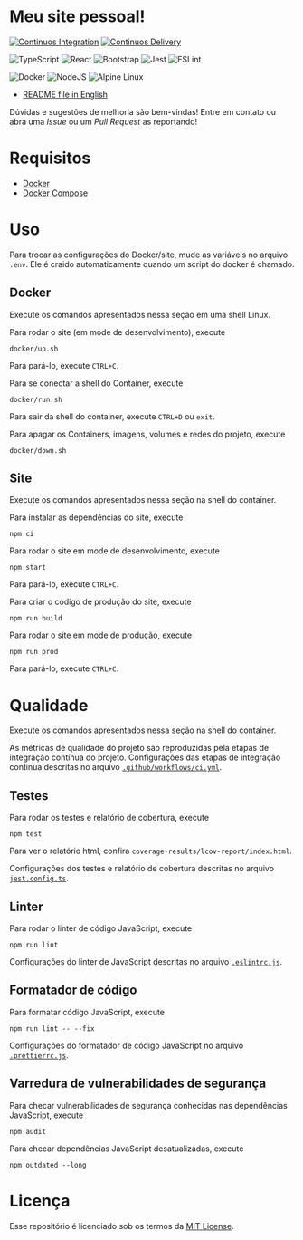 # Meu site pessoal!

[![Continuos Integration](https://github.com/mateusoliveira43/mateusoliveira43.github.io/actions/workflows/ci.yml/badge.svg)](https://github.com/mateusoliveira43/mateusoliveira43.github.io/actions)
[![Continuos Delivery](https://github.com/mateusoliveira43/mateusoliveira43.github.io/actions/workflows/cd.yml/badge.svg)](https://github.com/mateusoliveira43/mateusoliveira43.github.io/actions)

![TypeScript](https://img.shields.io/badge/typescript-%23007ACC.svg?style=for-the-badge&logo=typescript&logoColor=white)
![React](https://img.shields.io/badge/react-%2320232a.svg?style=for-the-badge&logo=react&logoColor=%2361DAFB)
![Bootstrap](https://img.shields.io/badge/bootstrap-%23563D7C.svg?style=for-the-badge&logo=bootstrap&logoColor=white)
![Jest](https://img.shields.io/badge/-jest-%23C21325?style=for-the-badge&logo=jest&logoColor=white)
![ESLint](https://img.shields.io/badge/ESLint-4B3263?style=for-the-badge&logo=eslint&logoColor=white)

![Docker](https://img.shields.io/badge/docker-%230db7ed.svg?style=for-the-badge&logo=docker&logoColor=white)
![NodeJS](https://img.shields.io/badge/node.js-6DA55F?style=for-the-badge&logo=node.js&logoColor=white)
![Alpine Linux](https://img.shields.io/badge/Alpine_Linux-%230D597F.svg?style=for-the-badge&logo=alpine-linux&logoColor=white)

- [README file in English](../README.md)

Dúvidas e sugestões de melhoria são bem-vindas! Entre em contato ou abra uma *Issue* ou um *Pull Request* as reportando!

# Requisitos

- [Docker](https://docs.docker.com/get-docker/)
- [Docker Compose](https://docs.docker.com/compose/install/)

# Uso

Para trocar as configurações do Docker/site, mude as variáveis no arquivo `.env`. Ele é craido automaticamente quando um script do docker é chamado.

## Docker

Execute os comandos apresentados nessa seção em uma shell Linux.

Para rodar o site (em mode de desenvolvimento), execute
```
docker/up.sh
```
Para pará-lo, execute `CTRL+C`.

Para se conectar a shell do Container, execute
```
docker/run.sh
```
Para sair da shell do container, execute `CTRL+D` ou `exit`.

Para apagar os Containers, imagens, volumes e redes do projeto, execute
```
docker/down.sh
```

## Site

Execute os comandos apresentados nessa seção na shell do container.

Para instalar as dependências do site, execute
```
npm ci
```

Para rodar o site em mode de desenvolvimento, execute
```
npm start
```
Para pará-lo, execute `CTRL+C`.

Para criar o código de produção do site, execute
```
npm run build
```

Para rodar o site em mode de produção, execute
```
npm run prod
```
Para pará-lo, execute `CTRL+C`.


# Qualidade

Execute os comandos apresentados nessa seção na shell do container.

As métricas de qualidade do projeto são reproduzidas pela etapas de integração contínua do projeto. Configurações das etapas de integração contínua descritas no arquivo [`.github/workflows/ci.yml`](.github/workflows/ci.yml).

## Testes

Para rodar os testes e relatório de cobertura, execute
```
npm test
```

Para ver o relatório html, confira `coverage-results/lcov-report/index.html`.

Configurações dos testes e relatório de cobertura descritas no arquivo [`jest.config.ts`](jest.config.ts).

## Linter

Para rodar o linter de código JavaScript, execute
```
npm run lint
```

Configurações do linter de JavaScript descritas no arquivo [`.eslintrc.js`](.eslintrc.js).

## Formatador de código

Para formatar código JavaScript, execute
```
npm run lint -- --fix
```

Configurações do formatador de código JavaScript no arquivo [`.prettierrc.js`](.prettierrc.js).

## Varredura de vulnerabilidades de segurança

Para checar vulnerabilidades de segurança conhecidas nas dependências JavaScript, execute
```
npm audit
```
Para checar dependências JavaScript desatualizadas, execute
```
npm outdated --long
```

# Licença

Esse repositório é licenciado sob os termos da [MIT License](LICENSE).
